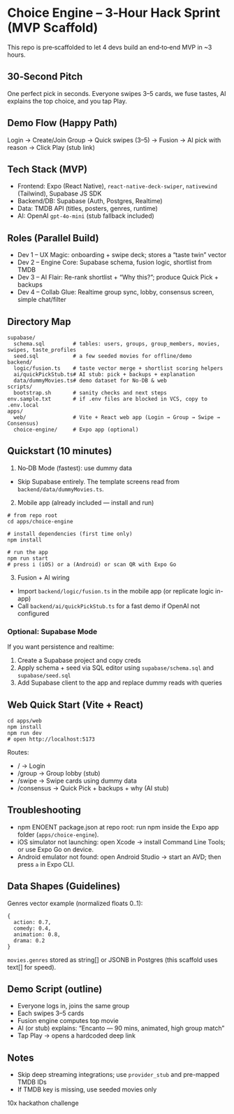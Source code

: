 # Choice Engine – 3‑Hour Hack Sprint (MVP Scaffold)

This repo is pre‑scaffolded to let 4 devs build an end‑to‑end MVP in ~3 hours.

## 30‑Second Pitch
One perfect pick in seconds. Everyone swipes 3–5 cards, we fuse tastes, AI explains the top choice, and you tap Play.

## Demo Flow (Happy Path)
Login → Create/Join Group → Quick swipes (3–5) → Fusion → AI pick with reason → Click Play (stub link)

## Tech Stack (MVP)
- Frontend: Expo (React Native), `react-native-deck-swiper`, `nativewind` (Tailwind), Supabase JS SDK
- Backend/DB: Supabase (Auth, Postgres, Realtime)
- Data: TMDB API (titles, posters, genres, runtime)
- AI: OpenAI `gpt-4o-mini` (stub fallback included)

## Roles (Parallel Build)
- Dev 1 – UX Magic: onboarding + swipe deck; stores a “taste twin” vector
- Dev 2 – Engine Core: Supabase schema, fusion logic, shortlist from TMDB
- Dev 3 – AI Flair: Re-rank shortlist + “Why this?”; produce Quick Pick + backups
- Dev 4 – Collab Glue: Realtime group sync, lobby, consensus screen, simple chat/filter

## Directory Map
```
supabase/
  schema.sql         # tables: users, groups, group_members, movies, swipes, taste_profiles
  seed.sql           # a few seeded movies for offline/demo
backend/
  logic/fusion.ts    # taste vector merge + shortlist scoring helpers
  ai/quickPickStub.ts# AI stub: pick + backups + explanation
  data/dummyMovies.ts# demo dataset for No‑DB & web
scripts/
  bootstrap.sh       # sanity checks and next steps
env.sample.txt       # if .env files are blocked in VCS, copy to .env.local
apps/
  web/               # Vite + React web app (Login → Group → Swipe → Consensus)
  choice-engine/     # Expo app (optional)
```

## Quickstart (10 minutes)
1) No‑DB Mode (fastest): use dummy data
- Skip Supabase entirely. The template screens read from `backend/data/dummyMovies.ts`.

2) Mobile app (already included — install and run)
```
# from repo root
cd apps/choice-engine

# install dependencies (first time only)
npm install

# run the app
npm run start
# press i (iOS) or a (Android) or scan QR with Expo Go
```

3) Fusion + AI wiring
- Import `backend/logic/fusion.ts` in the mobile app (or replicate logic in-app)
- Call `backend/ai/quickPickStub.ts` for a fast demo if OpenAI not configured

### Optional: Supabase Mode
If you want persistence and realtime:
1) Create a Supabase project and copy creds
2) Apply schema + seed via SQL editor using `supabase/schema.sql` and `supabase/seed.sql`
3) Add Supabase client to the app and replace dummy reads with queries

## Web Quick Start (Vite + React)
```
cd apps/web
npm install
npm run dev
# open http://localhost:5173
```
Routes:
- / → Login
- /group → Group lobby (stub)
- /swipe → Swipe cards using dummy data
- /consensus → Quick Pick + backups + why (AI stub)

## Troubleshooting
- npm ENOENT package.json at repo root: run npm inside the Expo app folder (`apps/choice-engine`).
- iOS simulator not launching: open Xcode → install Command Line Tools; or use Expo Go on device.
- Android emulator not found: open Android Studio → start an AVD; then press `a` in Expo CLI.

## Data Shapes (Guidelines)
Genres vector example (normalized floats 0..1):
```
{
  action: 0.7,
  comedy: 0.4,
  animation: 0.8,
  drama: 0.2
}
```
`movies.genres` stored as string[] or JSONB in Postgres (this scaffold uses text[] for speed).

## Demo Script (outline)
- Everyone logs in, joins the same group
- Each swipes 3–5 cards
- Fusion engine computes top movie
- AI (or stub) explains: “Encanto — 90 mins, animated, high group match”
- Tap Play → opens a hardcoded deep link

## Notes
- Skip deep streaming integrations; use `provider_stub` and pre-mapped TMDB IDs
- If TMDB key is missing, use seeded movies only

10x hackathon challenge
